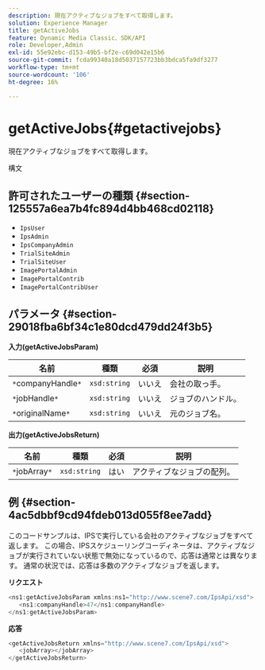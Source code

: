 ```yaml
---
description: 現在アクティブなジョブをすべて取得します。
solution: Experience Manager
title: getActiveJobs
feature: Dynamic Media Classic、SDK/API
role: Developer,Admin
exl-id: 55e92ebc-d153-49b5-bf2e-c69d042e15b6
source-git-commit: fcda99340a18d5037157723bb3bdca5fa9df3277
workflow-type: tm+mt
source-wordcount: '106'
ht-degree: 16%

---
```


# getActiveJobs{#getactivejobs}

現在アクティブなジョブをすべて取得します。

構文

## 許可されたユーザーの種類 {#section-125557a6ea7b4fc894d4bb468cd02118}

* `IpsUser`
* `IpsAdmin`
* `IpsCompanyAdmin`
* `TrialSiteAdmin`
* `TrialSiteUser`
* `ImagePortalAdmin`
* `ImagePortalContrib`
* `ImagePortalContribUser`

## パラメータ {#section-29018fba6bf34c1e80dcd479dd24f3b5}

**入力(getActiveJobsParam)**

| 名前 | 種類 | 必須 | 説明 |
|---|---|---|---|
| `*`companyHandle`*` | `xsd:string` | いいえ | 会社の取っ手。 |
| `*`jobHandle`*` | `xsd:string` | いいえ | ジョブのハンドル。 |
| `*`originalName`*` | `xsd:string` | いいえ | 元のジョブ名。 |

**出力(getActiveJobsReturn)**

| 名前 | 種類 | 必須 | 説明 |
|---|---|---|---|
| `*`jobArray`*` | `xsd:string` | はい | アクティブなジョブの配列。 |

## 例 {#section-4ac5dbbf9cd94fdeb013d055f8ee7add}

このコードサンプルは、IPSで実行している会社のアクティブなジョブをすべて返します。 この場合、IPSスケジューリングコーディネータは、アクティブなジョブが実行されていない状態で無効になっているので、応答は通常とは異なります。 通常の状況では、応答は多数のアクティブなジョブを返します。

**リクエスト**

```java
<ns1:getActiveJobsParam xmlns:ns1="http://www.scene7.com/IpsApi/xsd">
   <ns1:companyHandle>47</ns1:companyHandle>
</ns1:getActiveJobsParam>
```

**応答**

```java
<getActiveJobsReturn xmlns="http://www.scene7.com/IpsApi/xsd">
   <jobArray></jobArray>
</getActiveJobsReturn>
```
